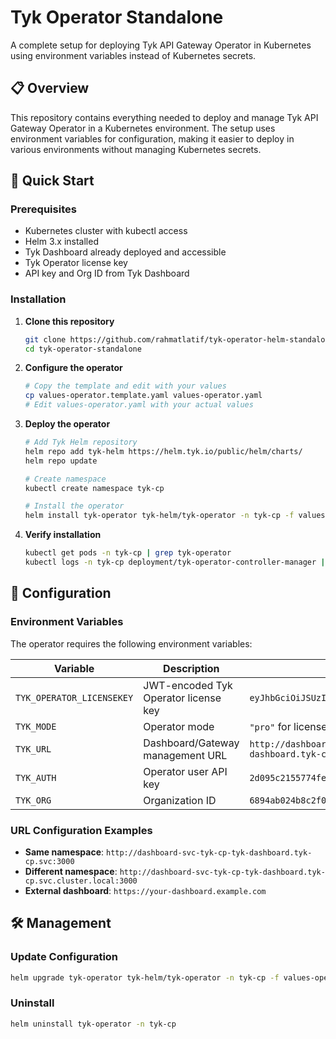 # Tyk Operator Standalone

A complete setup for deploying Tyk API Gateway Operator in Kubernetes using environment variables instead of Kubernetes secrets.

## 📋 Overview

This repository contains everything needed to deploy and manage Tyk API Gateway Operator in a Kubernetes environment. The setup uses environment variables for configuration, making it easier to deploy in various environments without managing Kubernetes secrets.

## 🚀 Quick Start

### Prerequisites

- Kubernetes cluster with kubectl access
- Helm 3.x installed
- Tyk Dashboard already deployed and accessible
- Tyk Operator license key
- API key and Org ID from Tyk Dashboard

### Installation

1. **Clone this repository**
   ```bash
   git clone https://github.com/rahmatlatif/tyk-operator-helm-standalone
   cd tyk-operator-standalone
   ```

2. **Configure the operator**
   ```bash
   # Copy the template and edit with your values
   cp values-operator.template.yaml values-operator.yaml
   # Edit values-operator.yaml with your actual values
   ```

3. **Deploy the operator**
   ```bash
   # Add Tyk Helm repository
   helm repo add tyk-helm https://helm.tyk.io/public/helm/charts/
   helm repo update
   
   # Create namespace
   kubectl create namespace tyk-cp
   
   # Install the operator
   helm install tyk-operator tyk-helm/tyk-operator -n tyk-cp -f values-operator.yaml
   ```

4. **Verify installation**
   ```bash
   kubectl get pods -n tyk-cp | grep tyk-operator
   kubectl logs -n tyk-cp deployment/tyk-operator-controller-manager | tail -5
   ```

## 🔧 Configuration

### Environment Variables

The operator requires the following environment variables:

| Variable | Description | Example |
|----------|-------------|---------|
| `TYK_OPERATOR_LICENSEKEY` | JWT-encoded Tyk Operator license key | `eyJhbGciOiJSUzI1NiIsInR5cCI6IkpXVCJ9...` |
| `TYK_MODE` | Operator mode | `"pro"` for licensed, `"ce"` for community |
| `TYK_URL` | Dashboard/Gateway management URL | `http://dashboard-svc-tyk-cp-tyk-dashboard.tyk-cp.svc:3000` |
| `TYK_AUTH` | Operator user API key | `2d095c2155774fe36d77e5cbe3ac963b` |
| `TYK_ORG` | Organization ID | `6894ab024b8c2f00018b4e2e` |

### URL Configuration Examples

- **Same namespace**: `http://dashboard-svc-tyk-cp-tyk-dashboard.tyk-cp.svc:3000`
- **Different namespace**: `http://dashboard-svc-tyk-cp-tyk-dashboard.tyk-cp.svc.cluster.local:3000`
- **External dashboard**: `https://your-dashboard.example.com`

## 🛠️ Management

### Update Configuration
```bash
helm upgrade tyk-operator tyk-helm/tyk-operator -n tyk-cp -f values-operator.yaml
```

### Uninstall
```bash
helm uninstall tyk-operator -n tyk-cp
```
